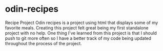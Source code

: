 # odin-recipes
Recipe Project
Odin recipes is a project using html that displays some of my favorite meals. Creating this project felt great being my first standalone project with no help. One thing I've learned from this project is that I should push to git more often so I have a better track of my code being updated throughout the process of the project.
